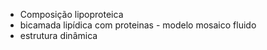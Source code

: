 - Composição lipoproteica
- bicamada lipídica com proteinas - modelo mosaico fluido
- estrutura dinâmica